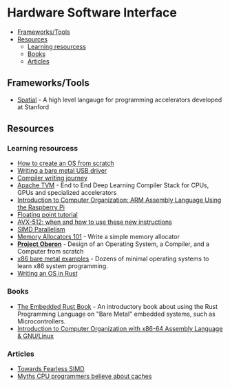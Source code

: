 # Hardware Software Interface

- [Frameworks/Tools](#frameworkstools)
- [Resources](#resources)
  - [Learning resourcess](#learning-resourcess)
  - [Books](#books)
  - [Articles](#articles)

## Frameworks/Tools

- [Spatial](spatial-lang.org) - A high level langauge for programming accelerators developed at Stanford

## Resources

### Learning resourcess

- [How to create an OS from scratch](https://github.com/cfenollosa/os-tutorial)
- [Writing a bare metal USB driver](http://kevincuzner.com/2014/12/12/teensy-3-1-bare-metal-writing-a-usb-driver/)
- [Compiler writing journey](https://github.com/DoctorWkt/acwj)
- [Apache TVM](https://tvm.apache.org/) - End to End Deep Learning Compiler Stack for CPUs, GPUs and specialized accelerators
- [Introduction to Computer Organization: ARM Assembly Language Using the Raspberry Pi](http://bob.cs.sonoma.edu/IntroCompOrg-RPi/intro-co-rpi.html)
- [Floating point tutorial](https://wordsandbuttons.online/yet_another_floating_point_tutorial.html)
- [AVX-512: when and how to use these new instructions](https://lemire.me/blog/2018/09/07/avx-512-when-and-how-to-use-these-new-instructions/)
- [SIMD Parallelism](https://cvw.cac.cornell.edu/vector/overview_simd)
- [Memory Allocators 101](https://arjunsreedharan.org/post/148675821737/memory-allocators-101-write-a-simple-memory) - Write a simple memory allocator
- **[Project Oberon](http://www.projectoberon.com/)** - Design of an Operating System, a Compiler, and a Computer from scratch
- [x86 bare metal examples](https://github.com/cirosantilli/x86-bare-metal-examples) - Dozens of minimal operating systems to learn x86 system programming.
- [Writing an OS in Rust](https://os.phil-opp.com/)

### Books

- [The Embedded Rust Book](https://rust-embedded.github.io/book/intro/index.html) - An introductory book about using the Rust Programming Language on "Bare Metal" embedded systems, such as Microcontrollers.
- [Introduction to Computer Organization with x86-64 Assembly Language & GNU/Linux](http://bob.cs.sonoma.edu/index.html)

### Articles

- [Towards Fearless SIMD](https://raphlinus.github.io/rust/simd/2018/10/19/fearless-simd.html)
- [Myths CPU programmers believe about caches](https://software.rajivprab.com/2018/04/29/myths-programmers-believe-about-cpu-caches/)
